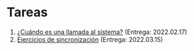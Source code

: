 # Tareas

1. [¿Cuándo es una llamada al sistema?](./1/README.md) (Entrega: 2022.02.17)
2. [Ejercicios de sincronización](./2/README.md) (Entrega: 2022.03.15)
<!-- 3. [Profundizando en la administración de memoria](./3/README.md) (Entrega: 2022.xx.xx) -->
<!-- 4. [La vida de un byte de datos](./4/README.md) (Entrega: 2022.xx.xx) -->
